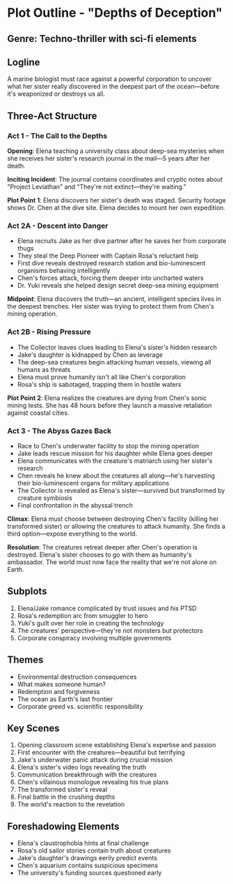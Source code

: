 # Plot Outline - "Depths of Deception"

## Genre: Techno-thriller with sci-fi elements

## Logline
A marine biologist must race against a powerful corporation to uncover what her sister really discovered in the deepest part of the ocean—before it's weaponized or destroys us all.

## Three-Act Structure

### Act 1 - The Call to the Depths
**Opening**: Elena teaching a university class about deep-sea mysteries when she receives her sister's research journal in the mail—5 years after her death.

**Inciting Incident**: The journal contains coordinates and cryptic notes about "Project Leviathan" and "They're not extinct—they're waiting."

**Plot Point 1**: Elena discovers her sister's death was staged. Security footage shows Dr. Chen at the dive site. Elena decides to mount her own expedition.

### Act 2A - Descent into Danger
- Elena recruits Jake as her dive partner after he saves her from corporate thugs
- They steal the Deep Pioneer with Captain Rosa's reluctant help
- First dive reveals destroyed research station and bio-luminescent organisms behaving intelligently
- Chen's forces attack, forcing them deeper into uncharted waters
- Dr. Yuki reveals she helped design secret deep-sea mining equipment

**Midpoint**: Elena discovers the truth—an ancient, intelligent species lives in the deepest trenches. Her sister was trying to protect them from Chen's mining operation.

### Act 2B - Rising Pressure
- The Collector leaves clues leading to Elena's sister's hidden research
- Jake's daughter is kidnapped by Chen as leverage
- The deep-sea creatures begin attacking human vessels, viewing all humans as threats
- Elena must prove humanity isn't all like Chen's corporation
- Rosa's ship is sabotaged, trapping them in hostile waters

**Plot Point 2**: Elena realizes the creatures are dying from Chen's sonic mining tests. She has 48 hours before they launch a massive retaliation against coastal cities.

### Act 3 - The Abyss Gazes Back
- Race to Chen's underwater facility to stop the mining operation
- Jake leads rescue mission for his daughter while Elena goes deeper
- Elena communicates with the creature's matriarch using her sister's research
- Chen reveals he knew about the creatures all along—he's harvesting their bio-luminescent organs for military applications
- The Collector is revealed as Elena's sister—survived but transformed by creature symbiosis
- Final confrontation in the abyssal trench

**Climax**: Elena must choose between destroying Chen's facility (killing her transformed sister) or allowing the creatures to attack humanity. She finds a third option—expose everything to the world.

**Resolution**: The creatures retreat deeper after Chen's operation is destroyed. Elena's sister chooses to go with them as humanity's ambassador. The world must now face the reality that we're not alone on Earth.

## Subplots
1. Elena/Jake romance complicated by trust issues and his PTSD
2. Rosa's redemption arc from smuggler to hero
3. Yuki's guilt over her role in creating the technology
4. The creatures' perspective—they're not monsters but protectors
5. Corporate conspiracy involving multiple governments

## Themes
- Environmental destruction consequences
- What makes someone human?
- Redemption and forgiveness
- The ocean as Earth's last frontier
- Corporate greed vs. scientific responsibility

## Key Scenes
1. Opening classroom scene establishing Elena's expertise and passion
2. First encounter with the creatures—beautiful but terrifying
3. Jake's underwater panic attack during crucial mission
4. Elena's sister's video logs revealing the truth
5. Communication breakthrough with the creatures
6. Chen's villainous monologue revealing his true plans
7. The transformed sister's reveal
8. Final battle in the crushing depths
9. The world's reaction to the revelation

## Foreshadowing Elements
- Elena's claustrophobia hints at final challenge
- Rosa's old sailor stories contain truth about creatures
- Jake's daughter's drawings eerily predict events
- Chen's aquarium contains suspicious specimens
- The university's funding sources questioned early
